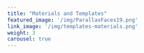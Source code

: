 ```yaml
---
title: "Materials and Templates"
featured_image: '/img/ParallaxFaces19.png'
link_image: '/img/templates-materials.png'
weight: 3
carousel: true
---
```

